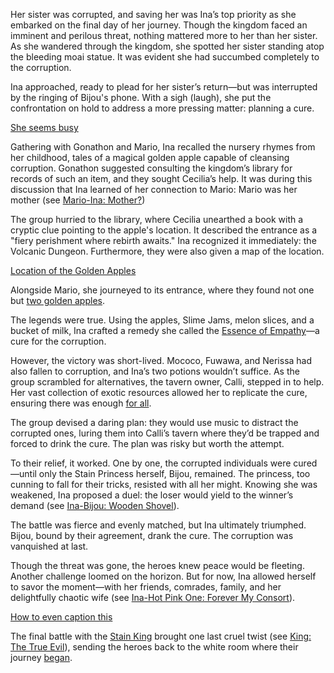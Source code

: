 <!-- title: NinoIna -->
<!-- status: Alive -->

Her sister was corrupted, and saving her was Ina’s top priority as she embarked on the final day of her journey. Though the kingdom faced an imminent and perilous threat, nothing mattered more to her than her sister. As she wandered through the kingdom, she spotted her sister standing atop the bleeding moai statue. It was evident she had succumbed completely to the corruption.

Ina approached, ready to plead for her sister’s return—but was interrupted by the ringing of Bijou's phone. With a sigh (laugh), she put the confrontation on hold to address a more pressing matter: planning a cure.

[She seems busy](#embed:https://www.youtube.com/live/NdWqpuyH0Zg?feature=shared&t=692)

Gathering with Gonathon and Mario, Ina recalled the nursery rhymes from her childhood, tales of a magical golden apple capable of cleansing corruption. Gonathon suggested consulting the kingdom’s library for records of such an item, and they sought Cecilia’s help. It was during this discussion that Ina learned of her connection to Mario: Mario was her mother (see [Mario-Ina: Mother?](#edge:raora-ina))

The group hurried to the library, where Cecilia unearthed a book with a cryptic clue pointing to the apple's location. It described the entrance as a "fiery perishment where rebirth awaits." Ina recognized it immediately: the Volcanic Dungeon. Furthermore, they were also given a map of the location.

[Location of the Golden Apples](#embed:https://www.youtube.com/live/NdWqpuyH0Zg?si=Cg4nfvYiqUw5a_yx&start=1256)

Alongside Mario, she journeyed to its entrance, where they found not one but [two golden apples](https://www.youtube.com/live/NdWqpuyH0Zg?feature=shared&t=1718).

The legends were true. Using the apples, Slime Jams, melon slices, and a bucket of milk, Ina crafted a remedy she called the [Essence of Empathy](https://www.youtube.com/live/NdWqpuyH0Zg?feature=shared&t=2070)—a cure for the corruption.

However, the victory was short-lived. Mococo, Fuwawa, and Nerissa had also fallen to corruption, and Ina’s two potions wouldn’t suffice. As the group scrambled for alternatives, the tavern owner, Calli, stepped in to help. Her vast collection of exotic resources allowed her to replicate the cure, ensuring there was enough [for all](https://www.youtube.com/live/NdWqpuyH0Zg?feature=shared&t=2619).

The group devised a daring plan: they would use music to distract the corrupted ones, luring them into Calli’s tavern where they’d be trapped and forced to drink the cure. The plan was risky but worth the attempt.

To their relief, it worked. One by one, the corrupted individuals were cured—until only the Stain Princess herself, Bijou, remained. The princess, too cunning to fall for their tricks, resisted with all her might. Knowing she was weakened, Ina proposed a duel: the loser would yield to the winner’s demand (see [Ina-Bijou: Wooden Shovel](#edge:bijou-ina)).

The battle was fierce and evenly matched, but Ina ultimately triumphed. Bijou, bound by their agreement, drank the cure. The corruption was vanquished at last.

Though the threat was gone, the heroes knew peace would be fleeting. Another challenge loomed on the horizon. But for now, Ina allowed herself to savor the moment—with her friends, comrades, family, and her delightfully chaotic wife (see [Ina-Hot Pink One: Forever My Consort](#edge:irys-ina)).

[How to even caption this](#embed:https://www.youtube.com/live/NdWqpuyH0Zg?si=aaRis0u8KSJBqAkw&start=6494)

The final battle with the [Stain King](https://www.youtube.com/live/NdWqpuyH0Zg?feature=shared&t=7620) brought one last cruel twist (see [King: The True Evil](#node:king)), sending the heroes back to the white room where their journey [began](https://www.youtube.com/live/NdWqpuyH0Zg?feature=shared&t=9255).
